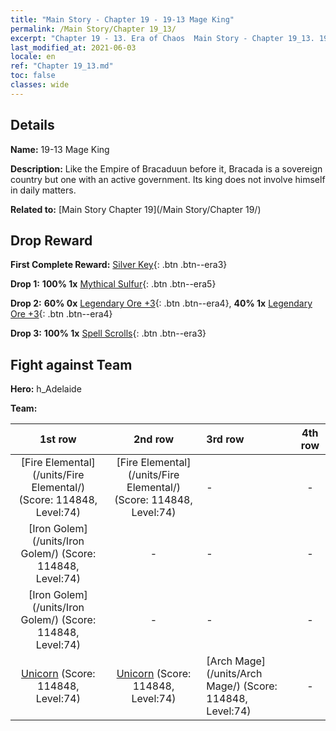 ```yaml
---
title: "Main Story - Chapter 19 - 19-13 Mage King"
permalink: /Main Story/Chapter 19_13/
excerpt: "Chapter 19 - 13. Era of Chaos  Main Story - Chapter 19_13. 19-13 Mage King"
last_modified_at: 2021-06-03
locale: en
ref: "Chapter 19_13.md"
toc: false
classes: wide
---
```


## Details

 **Name:** 19-13 Mage King

 **Description:** Like the Empire of Bracaduun before it, Bracada is a sovereign country but one with an active government. Its king does not involve himself in daily matters.

 **Related to:** [Main Story Chapter 19](/Main Story/Chapter 19/)

## Drop Reward

 **First Complete Reward:** [Silver Key](/Items/con_693/){: .btn .btn--era3}

 **Drop 1:** **100% 1x** [Mythical Sulfur](/Items/mat_64/){: .btn .btn--era5}

 **Drop 2:** **60% 0x** [Legendary Ore +3](/Items/mat_54/){: .btn .btn--era4}, **40% 1x** [Legendary Ore +3](/Items/mat_54/){: .btn .btn--era4}

 **Drop 3:** **100% 1x** [Spell Scrolls](/Items/con_694/){: .btn .btn--era3}


## Fight against Team
 **Hero:** h_Adelaide

 **Team:**


  | 1st row | 2nd row | 3rd row | 4th row |
  |:----:|:----:|:----|:----:|
  | [Fire Elemental](/units/Fire Elemental/) (Score: 114848, Level:74)  | [Fire Elemental](/units/Fire Elemental/) (Score: 114848, Level:74)  | - | - |
  | [Iron Golem](/units/Iron Golem/) (Score: 114848, Level:74)  | - | - | - |
  | [Iron Golem](/units/Iron Golem/) (Score: 114848, Level:74)  | - | - | - |
  | [Unicorn](/units/Unicorn/) (Score: 114848, Level:74)  | [Unicorn](/units/Unicorn/) (Score: 114848, Level:74)  | [Arch Mage](/units/Arch Mage/) (Score: 114848, Level:74)  | - |


